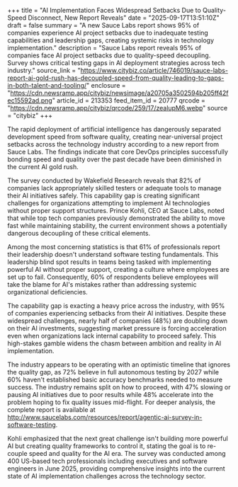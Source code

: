 +++
title = "AI Implementation Faces Widespread Setbacks Due to Quality-Speed Disconnect, New Report Reveals"
date = "2025-09-17T13:51:10Z"
draft = false
summary = "A new Sauce Labs report shows 95% of companies experience AI project setbacks due to inadequate testing capabilities and leadership gaps, creating systemic risks in technology implementation."
description = "Sauce Labs report reveals 95% of companies face AI project setbacks due to quality-speed decoupling. Survey shows critical testing gaps in AI deployment strategies across tech industry."
source_link = "https://www.citybiz.co/article/746019/sauce-labs-report-ai-gold-rush-has-decoupled-speed-from-quality-leading-to-gaps-in-both-talent-and-tooling/"
enclosure = "https://cdn.newsramp.app/citybiz/newsimage/a20705a3502594b205ff42fec15592ad.png"
article_id = 213353
feed_item_id = 20777
qrcode = "https://cdn.newsramp.app/citybiz/qrcode/259/17/zealupM6.webp"
source = "citybiz"
+++

<p>The rapid deployment of artificial intelligence has dangerously separated development speed from software quality, creating near-universal project setbacks across the technology industry according to a new report from Sauce Labs. The findings indicate that core DevOps principles successfully bonding speed and quality over the past decade have been diminished in the current AI gold rush.</p><p>The survey conducted by Wakefield Research reveals that 82% of companies lack appropriately skilled testers or adequate tools to manage their AI initiatives safely. This capability gap is creating significant challenges for organizations attempting to implement AI technologies without proper support structures. Prince Kohli, CEO at Sauce Labs, noted that while top tech companies previously demonstrated the ability to move fast while maintaining stability, the current environment shows a potentially dangerous decoupling of these critical elements.</p><p>Among the most concerning statistics is that 61% of professionals report their leadership doesn't understand software testing fundamentals. This leadership blind spot results in teams being tasked with implementing powerful AI without proper support, creating a culture where employees are set up to fail. Consequently, 60% of respondents believe employees will take the blame for AI's mistakes rather than addressing systemic organizational deficiencies.</p><p>The capability gap is exacting a heavy price across the industry, with 95% of companies experiencing setbacks from their AI initiatives. Despite these widespread challenges, nearly half of companies (48%) are doubling down on their AI investments, suggesting market pressure is forcing acceleration even when organizations lack internal capability to proceed safely. This high-stakes gamble widens the chasm between ambition and reality in AI implementation.</p><p>The industry appears to be operating with an optimistic timeline that ignores the quality gap, as 72% believe in full autonomous testing by 2027 while 60% haven't established basic accuracy benchmarks needed to measure success. The industry remains split on how to proceed, with 47% slowing or pausing AI initiatives due to poor results while 48% accelerate into the problem hoping to fix quality issues mid-flight. For deeper analysis, the complete report is available at <a href="http://www.saucelabs.com/resources/report/agentic-ai-survey-in-software-testing" rel="nofollow" target="_blank">http://www.saucelabs.com/resources/report/agentic-ai-survey-in-software-testing</a>.</p><p>Kohli emphasized that the next great challenge isn't building more powerful AI but creating quality frameworks to control it, stating the goal is to re-couple speed and quality for the AI era. The survey was conducted among 400 US-based tech professionals including executives and software engineers in June 2025, providing comprehensive insights into the current state of AI implementation challenges across the technology sector.</p>